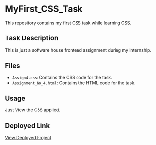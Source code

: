 # MyFirst_CSS_Task

This repository contains my first CSS task while learning CSS.

## Task Description

This is just a software house frontend assignment during my internship.

## Files

- `Assign4.css`: Contains the CSS code for the task.
- `Assignment_No_4.html`: Contains the HTML code for the task.

## Usage

Just View the CSS applied.

## Deployed Link

[View Deployed Project](https://disagreeable-governor.surge.sh/)
